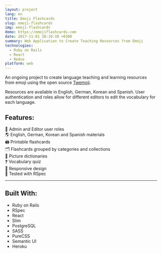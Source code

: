```yaml
---
layout: project
lang: en
title: Emoji Flashcards
slug: emoji-flashcards
img: emoji-flashcards
demo: https://emojiflashcards.com
date: 2017-11-01 10:10:10 +0100
summary: Web Application to Create Teaching Resources from Emoji
technologies:
  - Ruby on Rails
  - React
  - Redux
platform: web
---
```

An ongoing project to create language teaching and learning resources from emoji using the open source [Twemoji](https://github.com/twitter/twemoji). 

Resources are available in English, German, Korean and Spanish. User authentication and roles allow for different editors to edit the vocabulary for each language.

## Features:

👤 Admin and Editor user roles  
🌎 English, German, Korean and Spanish materials  
🖨 Printable flashcards  
🗂 Flashcards grouped by categories and collections  
📘 Picture dictionaries  
❓ Vocabulary quiz  
📱 Responsive design  
📝 Tested with RSpec  

---

## Built With:

- Ruby on Rails
- RSpec
- React
- Slim
- PostgreSQL
- SASS
- PureCSS
- Semantic UI
- Heroku